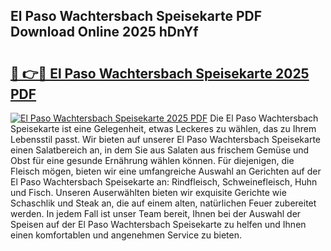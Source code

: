 ## El Paso Wachtersbach Speisekarte PDF Download Online 2025 hDnYf

# <h2><a href="http://gcdfxb.nevu.top/?p=El+Paso+Wachtersbach+Speisekarte">🔗 👉🔴 El Paso Wachtersbach Speisekarte 2025 PDF</a></h2>

[![El Paso Wachtersbach Speisekarte 2025 PDF](https://i.imgur.com/dBaPXMq.png)](http://gcdfxb.nevu.top/?p=El+Paso+Wachtersbach+Speisekarte)
Die El Paso Wachtersbach Speisekarte ist eine Gelegenheit, etwas Leckeres zu wählen, das zu Ihrem Lebensstil passt. Wir bieten auf unserer El Paso Wachtersbach Speisekarte einen Salatbereich an, in dem Sie aus Salaten aus frischem Gemüse und Obst für eine gesunde Ernährung wählen können. Für diejenigen, die Fleisch mögen, bieten wir eine umfangreiche Auswahl an Gerichten auf der El Paso Wachtersbach Speisekarte an: Rindfleisch, Schweinefleisch, Huhn und Fisch. Unseren Auserwählten bieten wir exquisite Gerichte wie Schaschlik und Steak an, die auf einem alten, natürlichen Feuer zubereitet werden. In jedem Fall ist unser Team bereit, Ihnen bei der Auswahl der Speisen auf der El Paso Wachtersbach Speisekarte zu helfen und Ihnen einen komfortablen und angenehmen Service zu bieten.
